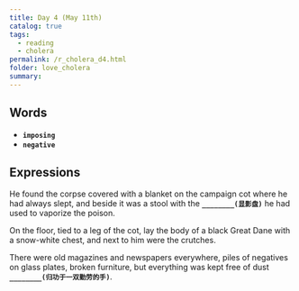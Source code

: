 ```yaml
---
title: Day 4 (May 11th)
catalog: true
tags: 
  - reading
  - cholera
permalink: /r_cholera_d4.html
folder: love_cholera
summary: 
---
```


## Words

-   <b data-toggle="tooltip" data-original-title="{{site.data.glossary.imposing}}">`imposing`</b>
-   <b data-toggle="tooltip" data-original-title="{{site.data.glossary.negative}}">`negative`</b>

## Expressions

He found the corpse covered with a blanket on the campaign cot where he had always slept, and beside it was a stool with the <b data-toggle="tooltip" data-original-title="{{site.data.answers.d4_a}}">`________(显影盘)`</b> he had used to vaporize the poison.

On the floor, tied to a leg of the cot, lay the body of a black Great Dane with a snow-white chest, and next to him were the crutches.

There were old magazines and newspapers everywhere, piles of negatives on glass plates, broken furniture, but everything was kept free of dust <b data-toggle="tooltip" data-original-title="{{site.data.answers.d4_b}}">`________(归功于一双勤劳的手)`</b>.